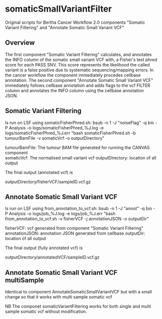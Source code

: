 # somaticSmallVariantFilter
Original scripts for Bertha Cancer Workflow 2.0 components "Somatic Variant Filtering" and "Annotate Somatic Small Variant VCF"

## Overview

The first component "Somatic Variant Filtering" calculates, and annotates the INFO column of the somatic small variant VCF with, a Fisher's test phred score for each PASS SNV. This score represents the likelihood the called variant is a false positive due to systematic sequencing/mapping errors. In the cancer workflow the component immediately procedes cellbase annotation.  The second component "Annotate Somatic Small Variant VCF" immediately follows cellbase annotation and adds flags to the vcf FILTER column and annotates the INFO column using the cellbase annotation JSON.  

## Somatic Variant Filtering

Is run on LSF using somaticFisherPhred.sh:
bsub -n 1 -J "noiseFlag" -q bio -P Analysis -o logs/somaticFisherPhred_%J.log -e logs/somaticFisherPhred_%J.err  "bash somaticFisherPhred.sh -b tumourBamFile -v somaticVcf -o outputDirectory"

tumourBamFile: The tumour BAM file generated for running the CANVAS component  
somaticVcf: The normalised small variant vcf
outputDirectory:  location of all output

The final output (annotated vcf) is

outputDirectory/fisherVCF/sampleID.vcf.gz

## Annotate Somatic Small Variant VCF   
 
Is run on LSF using from_annotation_to_vcf.sh:
bsub -n 1 -J "annot" -q bio -P Analysis -o logs/job_%J.log -e logs/job_%J.err "bash from_annotation_to_vcf.sh -v fisherVCF -j annotationJSON -o outputDir"

fisherVCF: vcf generated from component "Somatic Variant Filtering" 
annotationJSON: annotation JSON generated from cellbase 
outputDir: location of all output

The final output (fully annotated vcf) is

outputDirectory/annotatedVCF/sampleID.vcf.gz

## Annotate Somatic Small Variant VCF multiSample

Identical to component AnnotateSomaticSmallVariantVCF but with a small change so that it works with multi sample somatic vcf

NB The componet somaticVariantFiltering works for both single and multi sample somatic vcf without modification.
